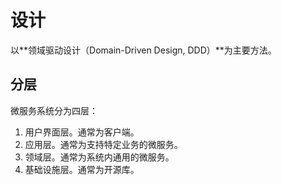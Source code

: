 # 设计

以**领域驱动设计（Domain-Driven Design, DDD）**为主要方法。

## 分层

微服务系统分为四层：

1. 用户界面层。通常为客户端。
2. 应用层。通常为支持特定业务的微服务。
3. 领域层。通常为系统内通用的微服务。
4. 基础设施层。通常为开源库。
